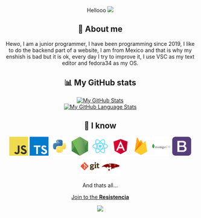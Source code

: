 <div align="center">
Hellooo <img width=35px src="https://cdn.discordapp.com/emojis/729210787457007637.png?v=1"> </img>

## 👶 About me

<p> Hewo, I am a junior programmer, I have been programming since 2019, I like to do the backend part of a website, I am from Mexico and that is why my enshish is bad but it is ok, every day I try to improve it, I use VSC as my text editor and fedora34 as my OS.</p>



## 📊 My GitHub stats


[![My GitHub Stats](https://github-readme-stats.vercel.app/api/?username=picsacoder&count_private=true&theme=dark&showicons=true)]()
<br>
[![My GitHub Language Stats](https://github-readme-stats.vercel.app/api/top-langs/?username=picsacoder&langs_count=5&theme=dark)]()
<br>

## 📖 I know



<img width=50px src="https://raw.githubusercontent.com/github/explore/80688e429a7d4ef2fca1e82350fe8e3517d3494d/topics/javascript/javascript.png">  <img width=50px src="https://raw.githubusercontent.com/github/explore/80688e429a7d4ef2fca1e82350fe8e3517d3494d/topics/typescript/typescript.png"> <img width=50px src="https://raw.githubusercontent.com/github/explore/80688e429a7d4ef2fca1e82350fe8e3517d3494d/topics/python/python.png"> <img width=50px src="https://raw.githubusercontent.com/github/explore/80688e429a7d4ef2fca1e82350fe8e3517d3494d/topics/nodejs/nodejs.png"> <img width=50px src="https://raw.githubusercontent.com/github/explore/80688e429a7d4ef2fca1e82350fe8e3517d3494d/topics/react/react.png"> <img width=50px src="https://raw.githubusercontent.com/github/explore/80688e429a7d4ef2fca1e82350fe8e3517d3494d/topics/angular/angular.png">  <img width=50px src="https://raw.githubusercontent.com/github/explore/80688e429a7d4ef2fca1e82350fe8e3517d3494d/topics/firebase/firebase.png">  <img width=50px src="https://raw.githubusercontent.com/github/explore/80688e429a7d4ef2fca1e82350fe8e3517d3494d/topics/mongodb/mongodb.png"> <img width=50px src="https://raw.githubusercontent.com/github/explore/80688e429a7d4ef2fca1e82350fe8e3517d3494d/topics/bootstrap/bootstrap.png"> <img width=50px src="https://raw.githubusercontent.com/github/explore/80688e429a7d4ef2fca1e82350fe8e3517d3494d/topics/git/git.png"> <img width=50px src="https://raw.githubusercontent.com/github/explore/80688e429a7d4ef2fca1e82350fe8e3517d3494d/topics/mongoose/mongoose.png">




And thats all...

<a href="https://discord.gg/TaUfJvmnZg">

  Join to the **Resistencia**

</a>

<img src="https://media0.giphy.com/media/RkEai4UOiCigE/giphy.gif?cid=ecf05e47nrc5jlgevrq80yfeuwkq65vj3ujys9ztfnnyetnh&rid=giphy.gif&ct=g">
</div>
